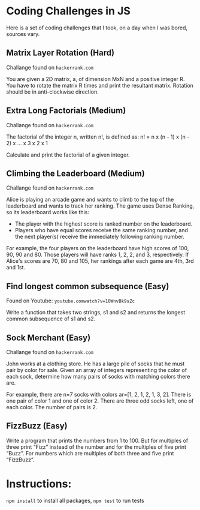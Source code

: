 # Coding Challenges in JS

Here is a set of coding challenges that I took, on a day when I was bored, sources vary.

## Matrix Layer Rotation (Hard)

Challange found on `hackerrank.com`

You are given a 2D matrix, a, of dimension MxN and a positive integer R. You have to rotate the matrix R times and print the resultant matrix. Rotation should be in anti-clockwise direction.

## Extra Long Factorials (Medium)

Challange found on `hackerrank.com`

The factorial of the integer n, written n!, is defined as:
n! = n x (n - 1) x (n - 2) x ... x 3 x 2 x 1

Calculate and print the factorial of a given integer.

## Climbing the Leaderboard (Medium)

Challange found on `hackerrank.com`

Alice is playing an arcade game and wants to climb to the top of the leaderboard and wants to track her ranking. The game uses Dense Ranking, so its leaderboard works like this:
* The player with the highest score is ranked number  on the leaderboard.
* Players who have equal scores receive the same ranking number, and the next player(s) receive the immediately following ranking number.

For example, the four players on the leaderboard have high scores of 100, 90, 90 and 80. Those players will have ranks 1, 2, 2, and 3, respectively. If Alice's scores are 70, 80 and 105, her rankings after each game are 4th, 3rd and 1st.

## Find longest common subsequence (Easy)

Found on Youtube: `youtube.comwatch?v=10WnvBk9sZc`

Write a function that takes two strings, s1 and s2 and returns the longest common subsequence of s1 and s2.

## Sock Merchant (Easy)

Challange found on `hackerrank.com`

John works at a clothing store. He has a large pile of socks that he must pair by color for sale. Given an array of integers representing the color of each sock, determine how many pairs of socks with matching colors there are. 

For example, there are n=7 socks with colors ar=[1, 2, 1, 2, 1, 3, 2]. There is one pair of color 1 and one of color 2. There are three odd socks left, one of each color. The number of pairs is 2.

## FizzBuzz (Easy)

Write a program that prints the numbers from 1 to 100. But for multiples of three print “Fizz” instead of the number and for the multiples of five print “Buzz”. For numbers which are multiples of both three and five print “FizzBuzz”.

# Instructions:

`npm install` to install all packages, `npm test` to run tests
